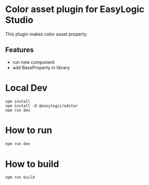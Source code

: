 # Color asset plugin for EasyLogic Studio 

This plugin makes color asset property.

## Features 

* run new component 
* add BaseProperty in library 

# Local Dev 

```
npm install
npm install -D @easylogic/editor
npm run dev 
```

# How to run

```js
npm run dev 
```

# How to build 

```js
npm run build
```

